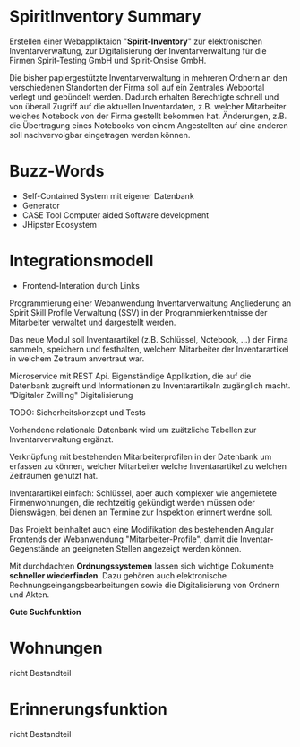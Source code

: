 # SpiritInventory Summary


Erstellen einer Webappliktaion "**Spirit-Inventory**" zur elektronischen Inventarverwaltung, zur Digitalisierung der Inventarverwaltung für die Firmen Spirit-Testing GmbH und Spirit-Onsise GmbH.


Die bisher papiergestützte Inventarverwaltung in mehreren Ordnern an den verschiedenen Standorten der Firma soll auf ein Zentrales Webportal verlegt und gebündelt werden. 
Dadurch erhalten Berechtigte schnell und von überall Zugriff auf die aktuellen Inventardaten, z.B. welcher Mitarbeiter welches Notebook von der Firma gestellt bekommen hat.
Änderungen, z.B. die Übertragung eines Notebooks von einem Angestellten auf eine anderen soll nachvervolgbar eingetragen werden können.

# Buzz-Words
- Self-Contained System mit eigener Datenbank
- Generator
- CASE Tool Computer aided Software development
- JHipster Ecosystem


# Integrationsmodell
- Frontend-Interation durch Links


Programmierung einer Webanwendung Inventarverwaltung 
Angliederung an Spirit Skill Profile Verwaltung (SSV) in der Programmierkenntnisse der Mitarbeiter verwaltet und dargestellt werden.

Das neue Modul soll Inventarartikel (z.B. Schlüssel, Notebook, ...) der Firma sammeln, speichern und festhalten, welchem Mitarbeiter der Inventarartikel in welchem Zeitraum anvertraut war.


Microservice mit REST Api. Eigenständige Applikation, die auf die Datenbank zugreift und Informationen zu Inventarartikeln zugänglich macht.
"Digitaler Zwilling" Digitalisierung

TODO: Sicherheitskonzept und Tests

Vorhandene relationale Datenbank wird um zuätzliche Tabellen zur Inventarverwaltung ergänzt.

Verknüpfung mit bestehenden Mitarbeiterprofilen in der Datenbank um erfassen zu können, welcher Mitarbeiter welche Inventarartikel zu welchen Zeiträumen genutzt hat.

Inventarartikel einfach: Schlüssel, aber auch komplexer wie angemietete Firmenwohnungen, die rechtzeitig gekündigt werden müssen oder Dienswägen, bei denen an Termine zur Inspektion erinnert werdne soll.

Das Projekt beinhaltet auch eine Modifikation des bestehenden Angular Frontends der Webanwendung "Mitarbeiter-Profile", damit die Inventar-Gegenstände an geeigneten Stellen angezeigt werden können.


Mit durchdachten **Ordnungssystemen** lassen sich wichtige Dokumente **schneller wiederfinden**. Dazu gehören auch elektronische Rechnungseingangsbearbeitungen sowie die Digitalisierung von Ordnern und Akten.

**Gute Suchfunktion**	

# Wohnungen 
nicht Bestandteil
# Erinnerungsfunktion
nicht Bestandteil

